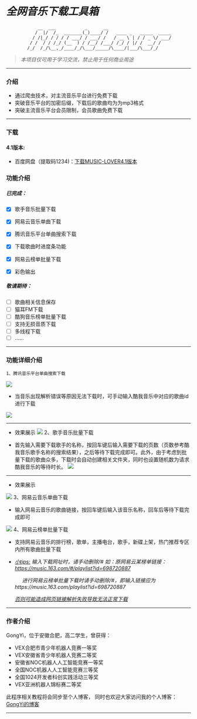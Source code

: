 # *全网音乐下载工具箱*

                __  ___           _      __                        
               /  |/  /_  _______(_)____/ /   ____ _   _____  _____
              / /|_/ / / / / ___/ / ___/ /   / __ \ | / / _ \/ ___/
             / /  / / /_/ (__  ) / /__/ /___/ /_/ / |/ /  __/ /    
            /_/  /_/\__,_/____/_/\___/_____/\____/|___/\___/_/     

> *本项目仅可用于学习交流，禁止用于任何商业用途*

---

### 介绍

* 通过爬虫技术，对主流音乐平台进行免费下载
* 突破音乐平台的加密后缀，下载后的歌曲均为为mp3格式
* 突破主流音乐平台会员限制，会员歌曲免费下载

---
### 下载

#### 4.1版本: 
* 百度网盘（提取码1234)：[下载MUSIC-LOVER4.1版本](https://pan.baidu.com/s/1wJV_vDGQIuoDEyKNfps6VA)

### 功能介绍

##### 已完成：

- [x] 歌手音乐批量下载

- [x] 网易云音乐单曲下载

- [x] 腾讯音乐平台单曲搜索下载

- [x] 下载歌曲时进度条功能

- [x] 网易云榜单批量下载

- [x] 彩色输出

##### 敬请期待：

- [ ] 歌曲相关信息保存
- [ ] 猫耳FM下载
- [ ] 酷狗音乐榜单批量下载
- [ ] 支持无损音质下载
- [ ] 多线程下载
- [ ] ......

---

### 功能详细介绍

    1、腾讯音乐平台单曲搜索下载

![](https://s1.ax1x.com/2023/03/25/ppDnwF0.png)

* 当音乐出现解析错误等原因无法下载时，可手动输入酷我音乐中对应的歌曲id进行下载

![](https://s1.ax1x.com/2023/03/25/ppDuncF.png)

---

* 效果展示
  ![](https://s1.ax1x.com/2023/03/25/ppDnXkt.png)
    2、歌手音乐批量下载

* 首先输入需要下载歌手的名称，按回车键后输入需要下载的页数（页数参考酷我音乐歌手名称的搜索结果），之后等待下载完成即可。此外，由于考虑到批量下载的歌曲众多，下载时会自动创建相关文件夹，同时也设置随机数为请求酷我音乐的等待时长。
  ![](https://s1.ax1x.com/2023/03/25/ppDurNt.png)

---

* 效果展示

![](https://s1.ax1x.com/2023/03/25/ppDul7R.png)
    3、网易云音乐单曲下载

* 输入网易云音乐的歌曲链接，按回车键后输入该音乐名称，回车后等待下载完成即可

![](https://s1.ax1x.com/2023/03/25/ppDgrOU.png)
    4、网易云榜单批量下载

* 支持网易云音乐的排行榜，歌单，主播电台，歌手，新碟上架，热门推荐专区内所有歌曲批量下载

* *<u>小tips:</u>    输入下载网址时，请手动删除/#*
	*如：原网易云某榜单链接：https://music.163.com/#/playlist?id=698720887*
	
      	*进行网易云榜单批量下载时请手动删除/#，即输入链接应为https://music.163.com/playlist?id=698720887*
	
	*<u>否则可能造成网页链接解析失败导致无法正常下载</u>*
  
  

---

### 作者介绍

GongYi，位于安徽合肥，高二学生，曾获得：

* VEX合肥市青少年机器人竞赛一等奖
* VEX安徽省青少年机器人竞赛二等奖
* 安徽省NOC机器人人工智能竞赛一等奖
* 全国NOC机器人人工智能竞赛三等奖
* 全国1024开发者科创实践活动三等奖
* VEX亚洲机器人锦标赛二等奖

此程序相关教程将会同步至个人博客，
同时也欢迎大家访问我的个人博客：[GongYi的博客](https://gongyi420.github.io/)

---
